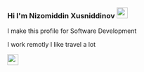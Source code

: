 ### Hi I'm Nizomiddin Xusniddinov <img src="https://media.giphy.com/media/hvRJCLFzcasrR4ia7z/giphy.gif" alt="" width="25" />

I make this profile for Software Development <br/>

I work remotly I like travel a lot

<a href="https://www.youtube.com/channel/UC6G3ZDWdJlvUhoJL0glittg"/>  
  <img src="https:/www.freeiconspng.com/thumbs/youtube-logo-png-transparent-background-20.png"](https://www.google.com/imgres?imgurl=https%3A%2F%2Fimage.similarpng.com%2Fvery-thumbnail%2F2020%2F07%2FYoutube-logo-with--new-style-on-transparent-background-PNG.png&imgrefurl=https%3A%2F%2Fsimilarpng.com%2Fyoutube-logo-with-new-style-on-transparent-background-png%2F&tbnid=bi2Q1tES0lD8uM&vet=12ahUKEwiOqdnPq-74AhURlIsKHbPpBR8QMygCegUIARC7AQ..i&docid=qmhU8V-WRKvkpM&w=600&h=600&q=youtube%20logo%20transparent&ved=2ahUKEwiOqdnPq-74AhURlIsKHbPpBR8QMygCegUIARC7A" width="25"><img/>
<a/>
